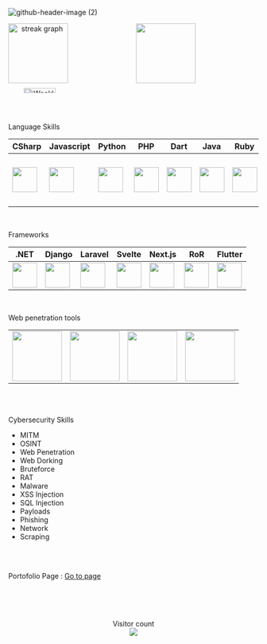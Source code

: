 ![github-header-image (2)](https://github.com/user-attachments/assets/9057d749-a0ff-4fbb-bd16-2ab737e813d5)
<br>
<div align="center" style="display: grid; grid-template-columns: repeat(2, 1fr); gap: 10px;">
  <img src="https://streak-stats.demolab.com?user=rafiramzi&locale=en&mode=daily&theme=dark&hide_border=false&border_radius=5&order=3" height="120" alt="streak graph" />
  <img height=120 src="https://my-stats-43gk.vercel.app/api/top-langs/?username=rafiramzi&hide=html,scss,css&langs_count=8&layout=compact&theme=radical&card_width=150" />
    <img width="51%" alt="Weekly Stats" src="https://github-readme-stats.vercel.app/api/wakatime?username=rafiramzi&border_radius=5px&theme=dark&bg_color=1f1f1f&border_color=1f1f1f&icon_color=58a6ff&show_icons=true&disable_animations=true&custom_title=Playtime%20Stats">
</div>
<br>
<p>Language Skills</p>
<table>
  <thead>
    <th>CSharp</th>
    <th>Javascript</th>
    <th>Python</th>
    <th>PHP</th>
    <th>Dart</th>
    <th>Java</th>
    <th>Ruby</th>
    <th>SQL</th>
  </thead>
  <tr>
    <td><img src="https://upload.wikimedia.org/wikipedia/commons/thumb/b/bd/Logo_C_sharp.svg/1200px-Logo_C_sharp.svg.png" style="width:50px;"></td>
    <td><img src="https://upload.wikimedia.org/wikipedia/commons/6/6a/JavaScript-logo.png" style="width:50px;"></td>
    <td><img src="https://upload.wikimedia.org/wikipedia/commons/thumb/c/c3/Python-logo-notext.svg/1869px-Python-logo-notext.svg.png" style="width:50px;"></td>
    <td><img src="https://static-00.iconduck.com/assets.00/php-icon-2048x2048-zjxns1zh.png" style="width:50px;"></td>
    <td><img src="https://upload.wikimedia.org/wikipedia/commons/7/7e/Dart-logo.png" style="width:50px;"></td>
    <td><img src="https://cdn4.iconfinder.com/data/icons/logos-and-brands/512/181_Java_logo_logos-512.png" style="width:50px;"></td>
    <td><img src="https://upload.wikimedia.org/wikipedia/commons/thumb/7/73/Ruby_logo.svg/240px-Ruby_logo.svg.png" style="width:50px;"></td>
    <td><img src="https://upload.wikimedia.org/wikipedia/commons/8/87/Sql_data_base_with_logo.png" style="width:100px;"></td>
  </tr>
</table>
<br>
<p>Frameworks</p>
<table>
   <thead>
    <th>.NET</th>
    <th>Django</th>
    <th>Laravel</th>
    <th>Svelte</th>
    <th>Next.js</th>
    <th>RoR</th>
    <th>Flutter</th>
  </thead>
  <tr>
    <td><img src="https://upload.wikimedia.org/wikipedia/commons/thumb/7/7d/Microsoft_.NET_logo.svg/456px-Microsoft_.NET_logo.svg.png?20200524040737" style="width:50px;"></td>
    <td><img src="https://seeklogo.com/images/D/django-logo-4C5ECF7036-seeklogo.com.png" style="width:50px;"></td>
    <td><img src="https://upload.wikimedia.org/wikipedia/commons/thumb/9/9a/Laravel.svg/1969px-Laravel.svg.png" style="width:50px;"></td>
    <td><img src="https://static-00.iconduck.com/assets.00/svelte-icon-256x256-bpmyxjpu.png" style="width:50px;"></td>
    <td><img src="https://www.openxcell.com/wp-content/uploads/2021/11/dango-inner-2.png" style="width:50px;"></td>
    <td style="justify-center; item:center;"><img src="https://cdn.icon-icons.com/icons2/2108/PNG/512/rubyonrails_icon_130839.png" style="width:50px;"></td>
    <td><img src="https://upload.wikimedia.org/wikipedia/commons/thumb/7/79/Flutter_logo.svg/1200px-Flutter_logo.svg.png" style="width:50px;"></td>
  </tr>
</table>
<br>
<p>Web penetration tools</p>
<table>
  <tr>
    <td><img src="https://static.wixstatic.com/media/3bb8b6_dbb77ee75d9a4cb1b8736b90ef4aa97f~mv2.png/v1/fill/w_640,h_342,al_c,q_85,usm_0.66_1.00_0.01,enc_auto/3bb8b6_dbb77ee75d9a4cb1b8736b90ef4aa97f~mv2.png" style="width:100px;"></td>
    <td><img src="https://www.thesslstores.com.au/content/images/cwatch-owasp-logo.svg" style="width:100px;"></td>
    <td><img src="https://encrypted-tbn0.gstatic.com/images?q=tbn:ANd9GcSjH0fxjWMo6K-sWs6YsOpjl4-RA2cfrEiBbA&s" style="width:100px;"></td>
    <td><img src="https://blogger.googleusercontent.com/img/b/R29vZ2xl/AVvXsEgqvdLHYP0JSYskR6vIaD-l3PAVzDVLrVL3PKl_V2cm56Z7IIKZQkHigkS57T_Z2TKoGWboDSiHbXp2ZQtfWWXDHJW84PLNMG9O5VXY1B0S6veKNnX-u0NQgtYwsHMTAHzVU09t3cTkaNv2gYgKi1pGkcMx-NxjeuEt5w47ZW80VOlHae91GrBuw-A_-YA/w0/SQLmap.png" style="width:100px;"></td>
  </tr>
</table>
<br>
<br>
<p>Cybersecurity Skills</p>
<ul>
  <li>MITM</li>
  <li>OSINT</li>
  <li>Web Penetration</li>
  <li>Web Dorking</li>
  <li>Bruteforce</li>
  <li>RAT</li>
  <li>Malware</li>
  <li>XSS Injection</li>
  <li>SQL Injection</li>
  <li>Payloads</li>
  <li>Phishing</li>
  <li>Network</li>
  <li>Scraping</li>
</ul>
<br>
<br>
<p>Portofolio Page : <span><a href="https://rafiramzi-portofolio.vercel.app">Go to page</a></span></p>
<br>
<br>
<br>
<p align="center">
  Visitor count<br>
  <img src="https://profile-counter.glitch.me/rafiramzi/count.svg" />
</p>
